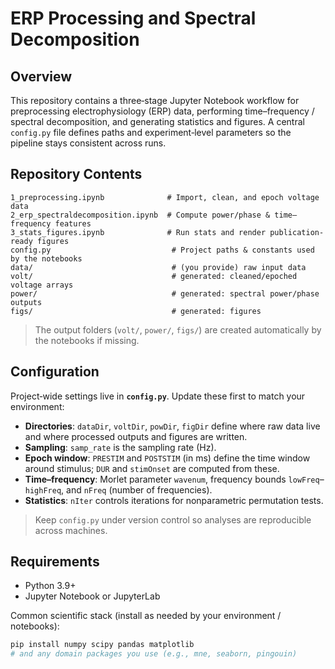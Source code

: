 # ERP Processing and Spectral Decomposition

## Overview
This repository contains a three‑stage Jupyter Notebook workflow for preprocessing electrophysiology (ERP) data, performing time–frequency / spectral decomposition, and generating statistics and figures. A central `config.py` file defines paths and experiment‑level parameters so the pipeline stays consistent across runs. 

## Repository Contents
```
1_preprocessing.ipynb              # Import, clean, and epoch voltage data
2_erp_spectraldecomposition.ipynb  # Compute power/phase & time–frequency features
3_stats_figures.ipynb              # Run stats and render publication-ready figures
config.py                           # Project paths & constants used by the notebooks
data/                               # (you provide) raw input data
volt/                               # generated: cleaned/epoched voltage arrays
power/                              # generated: spectral power/phase outputs
figs/                               # generated: figures
```
> The output folders (`volt/`, `power/`, `figs/`) are created automatically by the notebooks if missing.

## Configuration
Project‑wide settings live in **`config.py`**. Update these first to match your environment:
- **Directories**: `dataDir`, `voltDir`, `powDir`, `figDir` define where raw data live and where processed outputs and figures are written. 
- **Sampling**: `samp_rate` is the sampling rate (Hz). 
- **Epoch window**: `PRESTIM` and `POSTSTIM` (in ms) define the time window around stimulus; `DUR` and `stimOnset` are computed from these. 
- **Time–frequency**: Morlet parameter `wavenum`, frequency bounds `lowFreq`–`highFreq`, and `nFreq` (number of frequencies). 
- **Statistics**: `nIter` controls iterations for nonparametric permutation tests. 

> Keep `config.py` under version control so analyses are reproducible across machines.

## Requirements
- Python 3.9+
- Jupyter Notebook or JupyterLab

Common scientific stack (install as needed by your environment / notebooks):
```bash
pip install numpy scipy pandas matplotlib
# and any domain packages you use (e.g., mne, seaborn, pingouin)
```
